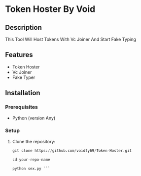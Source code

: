 # Token Hoster By Void

## Description

This Tool Will Host Tokens With Vc Joiner And Start Fake Typing

## Features

- Token Hoster
- Vc Joiner
- Fake Typer

## Installation

### Prerequisites

- Python (version Any)

### Setup

1. Clone the repository:
   ```py
   git clone https://github.com/voidfy69/Token-Hoster.git

   cd your-repo-name

   python sex.py ```
